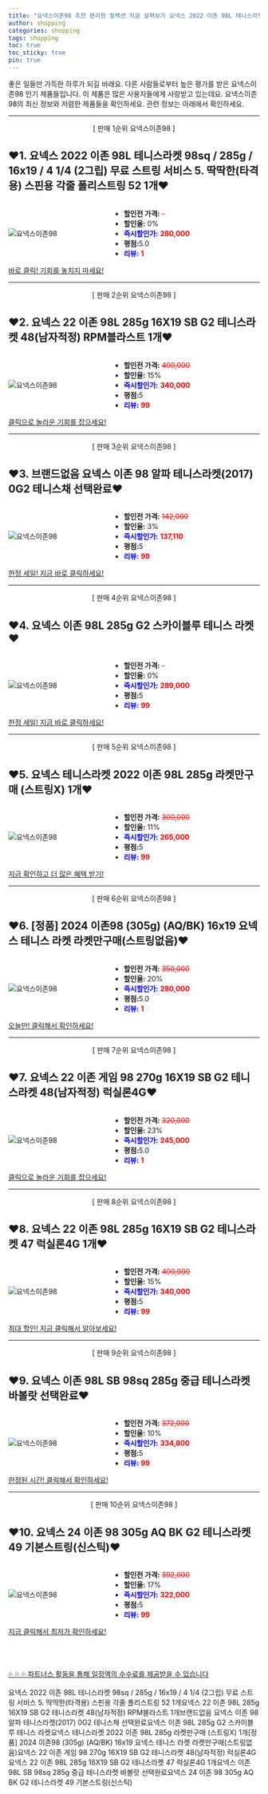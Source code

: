 ```yaml
---
title: "요넥스이존98 추천 편리한 컬렉션 지금 살펴보기 요넥스 2022 이존 98L 테니스라켓"
author: shopping
categories: shopping
tags: shopping
toc: true
toc_sticky: true
pin: true
---
```

좋은 일들만 가득한 하루가 되길 바래요. 다른 사람들로부터 높은 평가를 받은 요넥스이존98 인기 제품들입니다. 이 제품은 많은 사용자들에게 사랑받고 있는데요. 요넥스이존98의 최신 정보와 저렴한 제품들을 확인하세요. 관련 정보는 아래에서 확인하세요.

---
<p class="toplist" style="margin: 0 auto; display: block; width: fit-content;">[ 판매 1순위 요넥스이존98 ]</p>

<h2><strong>❤️1. 요넥스 2022 이존 98L 테니스라켓 98sq / 285g / 16x19 / 4 1/4 (2그립) 무료 스트링 서비스 5. 딱딱한(타격용) 스핀용 각줄 폴리스트링 52 1개❤️</strong></h2>

<div style="display: flex; align-items: center;">
    <div style="flex: 0.4;">
        <img src="https://thumbnail10.coupangcdn.com/thumbnails/remote/230x230ex/image/vendor_inventory/c7ec/956d3667a872e05b37f1326b12ce59f7e7ae365c70b00e10fb35f81d6fcb.png" alt="요넥스이존98" style="max-width: 100%;">
    </div>
    <div style="flex: 0.6; margin-left: 10px;">
        <ul>
            <li><strong>할인전 가격:</strong> <del style="color: red;">-</del></li>
            <li><strong>할인율:</strong> 0%</li>
            <li><span style='color:blue'><strong>즉시할인가:</strong></span> <span style='color:red'><strong>280,000</strong></span></li>
            <li><strong>평점:</strong>5.0</li>
            <li><span style='color:blue'><strong>리뷰:</strong></span> <span style='color:red'><strong>1</strong></span></li>
        </ul>
    </div>
</div>
<div class="center">
    <a href="https://selin100587001.github.io?lptag=AF9450613&subid=githubio&pageKey=7823680581&traceid=V0-153&itemId=21257940109&vendorItemId=88318349314" class="myButton">
        바로 클릭! 기회를 놓치지 마세요!
    </a>
</div>


---
<p class="toplist" style="margin: 0 auto; display: block; width: fit-content;">[ 판매 2순위 요넥스이존98 ]</p>

<h2><strong>❤️2. 요넥스 22 이존 98L 285g 16X19 SB G2 테니스라켓 48(남자적정) RPM블라스트 1개❤️</strong></h2>

<div style="display: flex; align-items: center;">
    <div style="flex: 0.4;">
        <img src="https://thumbnail7.coupangcdn.com/thumbnails/remote/230x230ex/image/vendor_inventory/ec48/410ccda7318d1e1da671beea58d457cdecbf95a0ce08c829b7a635af6ed4.jpg" alt="요넥스이존98" style="max-width: 100%;">
    </div>
    <div style="flex: 0.6; margin-left: 10px;">
        <ul>
            <li><strong>할인전 가격:</strong> <del style="color: red;">400,000</del></li>
            <li><strong>할인율:</strong> 15%</li>
            <li><span style='color:blue'><strong>즉시할인가:</strong></span> <span style='color:red'><strong>340,000</strong></span></li>
            <li><strong>평점:</strong>5</li>
            <li><span style='color:blue'><strong>리뷰:</strong></span> <span style='color:red'><strong>99</strong></span></li>
        </ul>
    </div>
</div>
<div class="center">
    <a href="https://selin100587001.github.io?lptag=AF9450613&subid=githubio&pageKey=6413477146&traceid=V0-153&itemId=13764411803&vendorItemId=81015044135" class="myButton">
        클릭으로 놀라운 기회를 잡으세요!
    </a>
</div>


---
<p class="toplist" style="margin: 0 auto; display: block; width: fit-content;">[ 판매 3순위 요넥스이존98 ]</p>

<h2><strong>❤️3. 브랜드없음 요넥스 이존 98 알파 테니스라켓(2017) 0G2 테니스채 선택완료❤️</strong></h2>

<div style="display: flex; align-items: center;">
    <div style="flex: 0.4;">
        <img src="https://thumbnail7.coupangcdn.com/thumbnails/remote/230x230ex/image/vendor_inventory/fbc0/cc056997d26084a09e7dc0873e1268fe804dfeb0da008905b6719e389193.jpg" alt="요넥스이존98" style="max-width: 100%;">
    </div>
    <div style="flex: 0.6; margin-left: 10px;">
        <ul>
            <li><strong>할인전 가격:</strong> <del style="color: red;">142,000</del></li>
            <li><strong>할인율:</strong> 3%</li>
            <li><span style='color:blue'><strong>즉시할인가:</strong></span> <span style='color:red'><strong>137,110</strong></span></li>
            <li><strong>평점:</strong>5</li>
            <li><span style='color:blue'><strong>리뷰:</strong></span> <span style='color:red'><strong>99</strong></span></li>
        </ul>
    </div>
</div>
<div class="center">
    <a href="https://selin100587001.github.io?lptag=AF9450613&subid=githubio&pageKey=8242671580&traceid=V0-153&itemId=23719924691&vendorItemId=90744775324" class="myButton">
        한정 세일! 지금 바로 클릭하세요!
    </a>
</div>


---
<p class="toplist" style="margin: 0 auto; display: block; width: fit-content;">[ 판매 4순위 요넥스이존98 ]</p>

<h2><strong>❤️4. 요넥스 이존 98L 285g G2 스카이블루 테니스 라켓❤️</strong></h2>

<div style="display: flex; align-items: center;">
    <div style="flex: 0.4;">
        <img src="https://thumbnail8.coupangcdn.com/thumbnails/remote/230x230ex/image/vendor_inventory/04b2/cafd67aaf30529a3ec5b3e05335e8e16278817fec314b451a8d3d877d343.jpg" alt="요넥스이존98" style="max-width: 100%;">
    </div>
    <div style="flex: 0.6; margin-left: 10px;">
        <ul>
            <li><strong>할인전 가격:</strong> <del style="color: red;">-</del></li>
            <li><strong>할인율:</strong> 0%</li>
            <li><span style='color:blue'><strong>즉시할인가:</strong></span> <span style='color:red'><strong>289,000</strong></span></li>
            <li><strong>평점:</strong>5</li>
            <li><span style='color:blue'><strong>리뷰:</strong></span> <span style='color:red'><strong>99</strong></span></li>
        </ul>
    </div>
</div>
<div class="center">
    <a href="https://selin100587001.github.io?lptag=AF9450613&subid=githubio&pageKey=7153629227&traceid=V0-153&itemId=17989897987&vendorItemId=85146499549" class="myButton">
        한정 세일! 지금 바로 클릭하세요!
    </a>
</div>


---
<p class="toplist" style="margin: 0 auto; display: block; width: fit-content;">[ 판매 5순위 요넥스이존98 ]</p>

<h2><strong>❤️5. 요넥스 테니스라켓 2022 이존 98L 285g 라켓만구매 (스트링X) 1개❤️</strong></h2>

<div style="display: flex; align-items: center;">
    <div style="flex: 0.4;">
        <img src="https://thumbnail7.coupangcdn.com/thumbnails/remote/230x230ex/image/vendor_inventory/f263/6841912233dc02ac92b239d900265796a63d212fd8c04e8361e64ab4a3ee.jpg" alt="요넥스이존98" style="max-width: 100%;">
    </div>
    <div style="flex: 0.6; margin-left: 10px;">
        <ul>
            <li><strong>할인전 가격:</strong> <del style="color: red;">300,000</del></li>
            <li><strong>할인율:</strong> 11%</li>
            <li><span style='color:blue'><strong>즉시할인가:</strong></span> <span style='color:red'><strong>265,000</strong></span></li>
            <li><strong>평점:</strong>5</li>
            <li><span style='color:blue'><strong>리뷰:</strong></span> <span style='color:red'><strong>99</strong></span></li>
        </ul>
    </div>
</div>
<div class="center">
    <a href="https://selin100587001.github.io?lptag=AF9450613&subid=githubio&pageKey=5004417146&traceid=V0-153&itemId=6691982145&vendorItemId=81123400526" class="myButton">
        지금 확인하고 더 많은 혜택 받기!
    </a>
</div>


---
<p class="toplist" style="margin: 0 auto; display: block; width: fit-content;">[ 판매 6순위 요넥스이존98 ]</p>

<h2><strong>❤️6. [정품] 2024 이존98 (305g) (AQ/BK) 16x19 요넥스 테니스 라켓 라켓만구매(스트링없음)❤️</strong></h2>

<div style="display: flex; align-items: center;">
    <div style="flex: 0.4;">
        <img src="https://thumbnail8.coupangcdn.com/thumbnails/remote/230x230ex/image/vendor_inventory/c829/56b968d33b2b688c7709755e569d28d222cc4d1387f5bfba0a11c99e1c35.jpg" alt="요넥스이존98" style="max-width: 100%;">
    </div>
    <div style="flex: 0.6; margin-left: 10px;">
        <ul>
            <li><strong>할인전 가격:</strong> <del style="color: red;">350,000</del></li>
            <li><strong>할인율:</strong> 20%</li>
            <li><span style='color:blue'><strong>즉시할인가:</strong></span> <span style='color:red'><strong>280,000</strong></span></li>
            <li><strong>평점:</strong>5.0</li>
            <li><span style='color:blue'><strong>리뷰:</strong></span> <span style='color:red'><strong>1</strong></span></li>
        </ul>
    </div>
</div>
<div class="center">
    <a href="https://selin100587001.github.io?lptag=AF9450613&subid=githubio&pageKey=7842191431&traceid=V0-153&itemId=21351798482&vendorItemId=88409439447" class="myButton">
        오늘만! 클릭해서 확인하세요!
    </a>
</div>


---
<p class="toplist" style="margin: 0 auto; display: block; width: fit-content;">[ 판매 7순위 요넥스이존98 ]</p>

<h2><strong>❤️7. 요넥스 22 이존 게임 98 270g 16X19 SB G2 테니스라켓 48(남자적정) 럭실론4G❤️</strong></h2>

<div style="display: flex; align-items: center;">
    <div style="flex: 0.4;">
        <img src="https://thumbnail7.coupangcdn.com/thumbnails/remote/230x230ex/image/vendor_inventory/718f/e35d329c2432ae445b7796727241e87f0fe20245dbe13fce3e26f444f1e7.jpg" alt="요넥스이존98" style="max-width: 100%;">
    </div>
    <div style="flex: 0.6; margin-left: 10px;">
        <ul>
            <li><strong>할인전 가격:</strong> <del style="color: red;">320,000</del></li>
            <li><strong>할인율:</strong> 23%</li>
            <li><span style='color:blue'><strong>즉시할인가:</strong></span> <span style='color:red'><strong>245,000</strong></span></li>
            <li><strong>평점:</strong>5.0</li>
            <li><span style='color:blue'><strong>리뷰:</strong></span> <span style='color:red'><strong>1</strong></span></li>
        </ul>
    </div>
</div>
<div class="center">
    <a href="https://selin100587001.github.io?lptag=AF9450613&subid=githubio&pageKey=6426542928&traceid=V0-153&itemId=13850417079&vendorItemId=81100461688" class="myButton">
        클릭으로 놀라운 기회를 잡으세요!
    </a>
</div>


---
<p class="toplist" style="margin: 0 auto; display: block; width: fit-content;">[ 판매 8순위 요넥스이존98 ]</p>

<h2><strong>❤️8. 요넥스 22 이존 98L 285g 16X19 SB G2 테니스라켓 47 럭실론4G 1개❤️</strong></h2>

<div style="display: flex; align-items: center;">
    <div style="flex: 0.4;">
        <img src="https://thumbnail7.coupangcdn.com/thumbnails/remote/230x230ex/image/vendor_inventory/ec48/410ccda7318d1e1da671beea58d457cdecbf95a0ce08c829b7a635af6ed4.jpg" alt="요넥스이존98" style="max-width: 100%;">
    </div>
    <div style="flex: 0.6; margin-left: 10px;">
        <ul>
            <li><strong>할인전 가격:</strong> <del style="color: red;">400,000</del></li>
            <li><strong>할인율:</strong> 15%</li>
            <li><span style='color:blue'><strong>즉시할인가:</strong></span> <span style='color:red'><strong>340,000</strong></span></li>
            <li><strong>평점:</strong>5</li>
            <li><span style='color:blue'><strong>리뷰:</strong></span> <span style='color:red'><strong>99</strong></span></li>
        </ul>
    </div>
</div>
<div class="center">
    <a href="https://selin100587001.github.io?lptag=AF9450613&subid=githubio&pageKey=6413477146&traceid=V0-153&itemId=13764411805&vendorItemId=81015044143" class="myButton">
        최대 할인! 지금 클릭해서 알아보세요!
    </a>
</div>


---
<p class="toplist" style="margin: 0 auto; display: block; width: fit-content;">[ 판매 9순위 요넥스이존98 ]</p>

<h2><strong>❤️9. 요넥스 이존 98L SB 98sq 285g 중급 테니스라켓 바볼랏 선택완료❤️</strong></h2>

<div style="display: flex; align-items: center;">
    <div style="flex: 0.4;">
        <img src="https://thumbnail10.coupangcdn.com/thumbnails/remote/230x230ex/image/vendor_inventory/9b65/f63b3356a0dd8b13422353af98e0abf62acd835bdb78cb4b905bcc1fd0b2.jpg" alt="요넥스이존98" style="max-width: 100%;">
    </div>
    <div style="flex: 0.6; margin-left: 10px;">
        <ul>
            <li><strong>할인전 가격:</strong> <del style="color: red;">372,000</del></li>
            <li><strong>할인율:</strong> 10%</li>
            <li><span style='color:blue'><strong>즉시할인가:</strong></span> <span style='color:red'><strong>334,800</strong></span></li>
            <li><strong>평점:</strong>5</li>
            <li><span style='color:blue'><strong>리뷰:</strong></span> <span style='color:red'><strong>99</strong></span></li>
        </ul>
    </div>
</div>
<div class="center">
    <a href="https://selin100587001.github.io?lptag=AF9450613&subid=githubio&pageKey=8056772024&traceid=V0-153&itemId=22617564206&vendorItemId=89659136480" class="myButton">
        한정된 시간! 클릭해서 확인하세요!
    </a>
</div>


---
<p class="toplist" style="margin: 0 auto; display: block; width: fit-content;">[ 판매 10순위 요넥스이존98 ]</p>

<h2><strong>❤️10. 요넥스 24 이존 98 305g AQ BK G2 테니스라켓 49 기본스트링(신스틱)❤️</strong></h2>

<div style="display: flex; align-items: center;">
    <div style="flex: 0.4;">
        <img src="https://thumbnail6.coupangcdn.com/thumbnails/remote/230x230ex/image/vendor_inventory/730e/fb928f47b086b585b5741e54087890b2919698bf9c50619540d0e601826c.jpg" alt="요넥스이존98" style="max-width: 100%;">
    </div>
    <div style="flex: 0.6; margin-left: 10px;">
        <ul>
            <li><strong>할인전 가격:</strong> <del style="color: red;">392,000</del></li>
            <li><strong>할인율:</strong> 17%</li>
            <li><span style='color:blue'><strong>즉시할인가:</strong></span> <span style='color:red'><strong>322,000</strong></span></li>
            <li><strong>평점:</strong>5</li>
            <li><span style='color:blue'><strong>리뷰:</strong></span> <span style='color:red'><strong>99</strong></span></li>
        </ul>
    </div>
</div>
<div class="center">
    <a href="https://selin100587001.github.io?lptag=AF9450613&subid=githubio&pageKey=8206533325&traceid=V0-153&itemId=23541874810&vendorItemId=90568094513" class="myButton">
        지금 클릭해서 최저가 확인하세요!
    </a>
</div>

<br><br><br>[💦 💦 💦 파트너스 활동을 통해 일정액의 수수료를 제공받을 수 있습니다](https://link.coupang.com/a/bcpT2c)<br><br>요넥스 2022 이존 98L 테니스라켓 98sq / 285g / 16x19 / 4 1/4 (2그립) 무료 스트링 서비스 5. 딱딱한(타격용) 스핀용 각줄 폴리스트링 52 1개요넥스 22 이존 98L 285g 16X19 SB G2 테니스라켓 48(남자적정) RPM블라스트 1개브랜드없음 요넥스 이존 98 알파 테니스라켓(2017) 0G2 테니스채 선택완료요넥스 이존 98L 285g G2 스카이블루 테니스 라켓요넥스 테니스라켓 2022 이존 98L 285g 라켓만구매 (스트링X) 1개[정품] 2024 이존98 (305g) (AQ/BK) 16x19 요넥스 테니스 라켓 라켓만구매(스트링없음)요넥스 22 이존 게임 98 270g 16X19 SB G2 테니스라켓 48(남자적정) 럭실론4G요넥스 22 이존 98L 285g 16X19 SB G2 테니스라켓 47 럭실론4G 1개요넥스 이존 98L SB 98sq 285g 중급 테니스라켓 바볼랏 선택완료요넥스 24 이존 98 305g AQ BK G2 테니스라켓 49 기본스트링(신스틱)